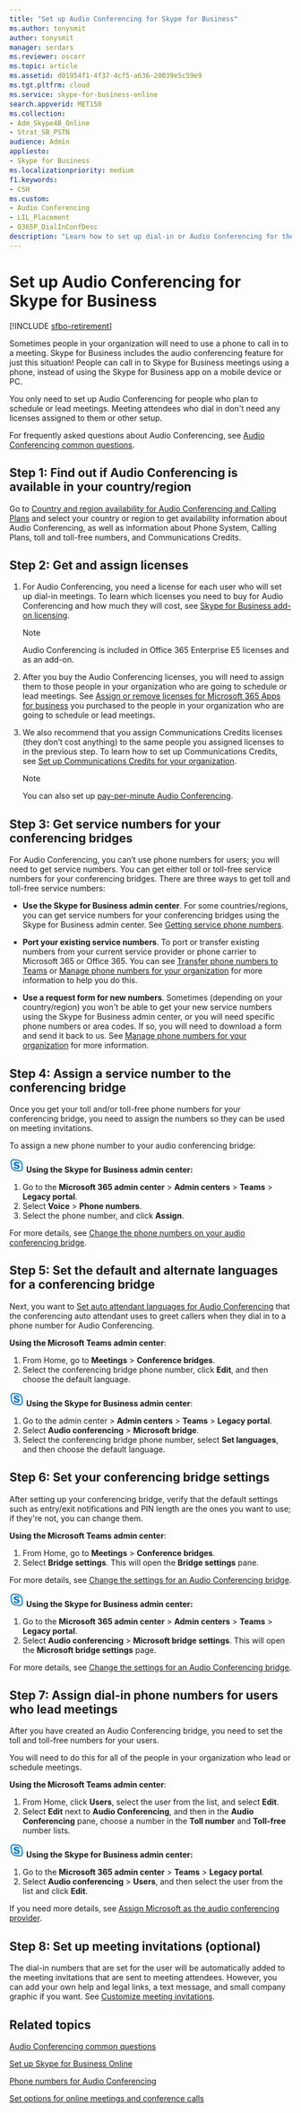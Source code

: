 ```yaml
---
title: "Set up Audio Conferencing for Skype for Business"
ms.author: tonysmit
author: tonysmit
manager: serdars
ms.reviewer: oscarr
ms.topic: article
ms.assetid: d01954f1-4f37-4cf5-a636-20039e5c59e9
ms.tgt.pltfrm: cloud
ms.service: skype-for-business-online
search.appverid: MET150
ms.collection: 
- Adm_Skype4B_Online
- Strat_SB_PSTN
audience: Admin
appliesto:
- Skype for Business 
ms.localizationpriority: medium
f1.keywords:
- CSH
ms.custom:
- Audio Conferencing
- LIL_Placement
- O365P_DialInConfDesc
description: "Learn how to set up dial-in or Audio Conferencing for the people in your business who need to use a phone to join conference calls. "
---
```


# Set up Audio Conferencing for Skype for Business

[!INCLUDE [sfbo-retirement](../../Hub/includes/sfbo-retirement.md)]

Sometimes people in your organization will need to use a phone to call in to a meeting. Skype for Business includes the audio conferencing feature for just this situation! People can call in to Skype for Business meetings using a phone, instead of using the Skype for Business app on a mobile device or PC. 
  
You only need to set up Audio Conferencing for people who plan to schedule or lead meetings. Meeting attendees who dial in don't need any licenses assigned to them or other setup.
  
For frequently asked questions about Audio Conferencing, see [Audio Conferencing common questions](/MicrosoftTeams/audio-conferencing-common-questions).

## Step 1: Find out if Audio Conferencing is available in your country/region
<a name="__top"> </a>

Go to [Country and region availability for Audio Conferencing and Calling Plans](/microsoftteams/country-and-region-availability-for-audio-conferencing-and-calling-plans/country-and-region-availability-for-audio-conferencing-and-calling-plans) and select your country or region to get availability information about Audio Conferencing, as well as information about Phone System, Calling Plans, toll and toll-free numbers, and Communications Credits. 
 
## Step 2: Get and assign licenses
 
1. For Audio Conferencing, you need a license for each user who will set up dial-in meetings. To learn which licenses you need to buy for Audio Conferencing and how much they will cost, see [Skype for Business add-on licensing](../skype-for-business-and-microsoft-teams-add-on-licensing/skype-for-business-and-microsoft-teams-add-on-licensing.md).

    >[!NOTE] 
    > Audio Conferencing is included in Office 365 Enterprise E5 licenses and as an add-on.
        
2. After you buy the Audio Conferencing licenses, you will need to assign them to those people in your organization who are going to schedule or lead meetings. See [Assign or remove licenses for Microsoft 365 Apps for business](https://support.office.com/article/997596b5-4173-4627-b915-36abac6786dc) you purchased to the people in your organization who are going to schedule or lead meetings.
    
3. We also recommend that you assign Communications Credits licenses (they don’t cost anything) to the same people you assigned licenses to in the previous step. To learn how to set up Communications Credits, see [Set up Communications Credits for your organization](/microsoftteams/set-up-communications-credits-for-your-organization).
    
   > [!NOTE]
   > You can also set up [pay-per-minute Audio Conferencing](/microsoftteams/audio-conferencing-pay-per-minute).

## Step 3: Get service numbers for your conferencing bridges
<a name="__top"> </a>

For Audio Conferencing, you can’t use phone numbers for users; you will need to get service numbers. You can get either toll or toll-free service numbers for your conferencing bridges. There are three ways to get toll and toll-free service numbers: 
  
- **Use the Skype for Business admin center**. For some countries/regions, you can get service numbers for your conferencing bridges using the Skype for Business admin center. See [Getting service phone numbers](/microsoftteams/getting-service-phone-numbers).
    
- **Port your existing service numbers**. To port or transfer existing numbers from your current service provider or phone carrier to Microsoft 365 or Office 365. You can see [Transfer phone numbers to Teams](/microsoftteams/phone-number-calling-plans/transfer-phone-numbers-to-teams) or [Manage phone numbers for your organization](/microsoftteams/manage-phone-numbers-for-your-organization) for more information to help you do this.  
  
- **Use a request form for new numbers**. Sometimes (depending on your country/region) you won't be able to get your new service numbers using the Skype for Business admin center, or you will need specific phone numbers or area codes. If so, you will need to download a form and send it back to us. See [Manage phone numbers for your organization](/microsoftteams/manage-phone-numbers-for-your-organization) for more information. 
    
## Step 4: Assign a service number to the conferencing bridge
<a name="__top"> </a>

Once you get your toll and/or toll-free phone numbers for your conferencing bridge, you need to assign the numbers so they can be used on meeting invitations.  

To assign a new phone number to your audio conferencing bridge:

![An icon showing the Skype for Business logo.](../images/sfb-logo-30x30.png) **Using the Skype for Business admin center:**

 1. Go to the **Microsoft 365 admin center** > **Admin centers** > **Teams** > **Legacy portal**.
 2. Select **Voice** > **Phone numbers**.
 3. Select the phone number, and click **Assign**.

For more details, see [Change the phone numbers on your audio conferencing bridge](/MicrosoftTeams/change-the-phone-numbers-on-your-audio-conferencing-bridge).

## Step 5: Set the default and alternate languages for a conferencing bridge
<a name="__top"> </a>

Next, you want to [Set auto attendant languages for Audio Conferencing](../audio-conferencing-in-office-365/set-auto-attendant-languages-for-audio-conferencing.md) that the conferencing auto attendant uses to greet callers when they dial in to a phone number for Audio Conferencing. 

 **Using the Microsoft Teams admin center**:

1. From Home, go to **Meetings** > **Conference bridges**.
2. Select the conferencing bridge phone number, click **Edit**, and then choose the default language.

![An icon showing the Skype for Business logo.](../images/sfb-logo-30x30.png) **Using the Skype for Business admin center**:

1. Go to the admin center > **Admin centers** > **Teams** > **Legacy portal**.
2. Select **Audio conferencing** > **Microsoft bridge**. 
3. Select the conferencing bridge phone number, select **Set languages**, and then choose the default language.

## Step 6: Set your conferencing bridge settings
<a name="__top"> </a>
    
After setting up your conferencing bridge, verify that the default settings such as entry/exit notifications and PIN length are the ones you want to use; if they're not, you can change them. 

 **Using the Microsoft Teams admin center**:

1. From Home, go to **Meetings** > **Conference bridges**.
2. Select **Bridge settings**. This will open the **Bridge settings** pane. 

For more details, see [Change the settings for an Audio Conferencing bridge](/MicrosoftTeams/change-the-settings-for-an-audio-conferencing-bridge).

![An icon showing the Skype for Business logo.](../images/sfb-logo-30x30.png) **Using the Skype for Business admin center:**

1. Go to the **Microsoft 365 admin center** > **Admin centers** > **Teams** > **Legacy portal**.
2. Select **Audio conferencing** > **Microsoft bridge settings**. This will open the **Microsoft bridge settings** page. 

For more details, see [Change the settings for an Audio Conferencing bridge](/MicrosoftTeams/change-the-settings-for-an-audio-conferencing-bridge).

## Step 7: Assign dial-in phone numbers for users who lead meetings

After you have created an Audio Conferencing bridge, you need to set the toll and toll-free numbers for your users.

You will need to do this for all of the people in your organization who lead or schedule meetings. 

 **Using the Microsoft Teams admin center**:

1. From Home, click **Users**, select the user from the list, and select **Edit**.
2. Select **Edit** next to **Audio Conferencing**, and then in the **Audio Conferencing** pane, choose a number in the **Toll number** and **Toll-free** number lists.

![An icon showing the Skype for Business logo.](../images/sfb-logo-30x30.png) **Using the Skype for Business admin center:**

1. Go to the **Microsoft 365 admin center** > **Teams** > **Legacy portal**.
2. Select **Audio conferencing** > **Users**, and then select the user from the list and click **Edit**. 

If you need more details, see [Assign Microsoft as the audio conferencing provider](../audio-conferencing-in-office-365/assign-microsoft-as-the-audio-conferencing-provider.md).


## Step 8: Set up meeting invitations (optional)
<a name="__top"> </a>
 
The dial-in numbers that are set for the user will be automatically added to the meeting invitations that are sent to meeting attendees. However, you can add your own help and legal links, a text message, and small company graphic if you want. See [Customize meeting invitations](../set-up-skype-for-business-online/customize-meeting-invitations.md).
   
## Related topics

[Audio Conferencing common questions](/MicrosoftTeams/audio-conferencing-common-questions)
  
[Set up Skype for Business Online](../set-up-skype-for-business-online/set-up-skype-for-business-online.md)
  
[Phone numbers for Audio Conferencing](phone-numbers-for-audio-conferencing.md)
  
[Set options for online meetings and conference calls](https://support.office.com/article/DCD1CA39-0C1F-466C-9573-F04138FEF5E2)
